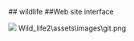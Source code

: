 ##   w i l d l i f e 
 
##Web site interface

![](Wild_life2\assets\images\git.png)
Wild_life2\assets\images\git.png
 

